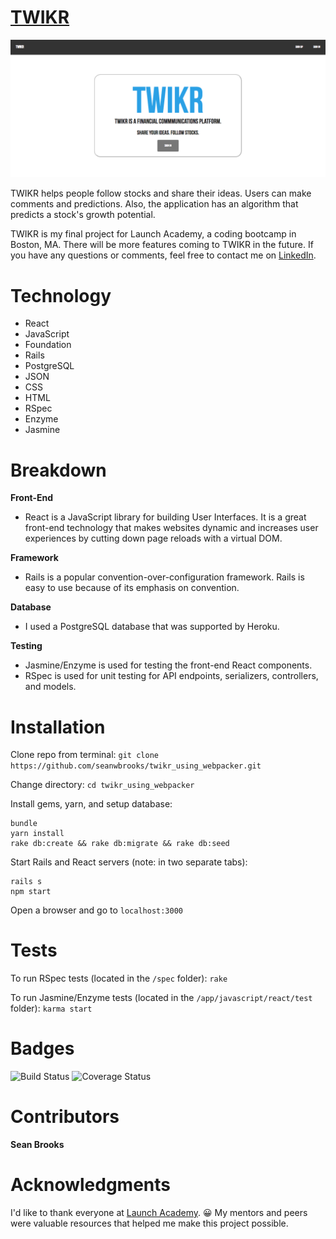 # [TWIKR](https://twikr.herokuapp.com)

![TWIKR](./app/assets/images/twikr.png)

TWIKR helps people follow stocks and share their ideas.  Users can make comments and predictions. Also, the application has an algorithm that predicts a stock's growth potential.

TWIKR is my final project for Launch Academy, a coding bootcamp in Boston, MA. There will be more features coming to TWIKR in the future.  If you have any questions or comments, feel free to contact me on [LinkedIn](https://www.linkedin.com/in/seanwbrooks/).

# Technology
* React
* JavaScript
* Foundation
* Rails
* PostgreSQL
* JSON
* CSS
* HTML
* RSpec
* Enzyme
* Jasmine

# Breakdown
**Front-End**
* React is a JavaScript library for building User Interfaces. It is a great front-end technology that makes websites dynamic and increases user experiences by cutting down page reloads with a virtual DOM.

**Framework**
* Rails is a popular convention-over-configuration framework. Rails is easy to use because of its emphasis on convention.  

**Database**
* I used a PostgreSQL database that was supported by Heroku.

**Testing**
* Jasmine/Enzyme is used for testing the front-end React components.
* RSpec is used for unit testing for API endpoints, serializers, controllers, and models.

# Installation
Clone repo from terminal:
`git clone https://github.com/seanwbrooks/twikr_using_webpacker.git`

Change directory:
`cd twikr_using_webpacker`

Install gems, yarn, and setup database:
```
bundle
yarn install
rake db:create && rake db:migrate && rake db:seed
```

Start Rails and React servers (note: in two separate tabs):
```
rails s
npm start
```

Open a browser and go to `localhost:3000`

# Tests
To run RSpec tests (located in the `/spec` folder):
```rake```

To run Jasmine/Enzyme tests (located in the `/app/javascript/react/test` folder):
```karma start```

# Badges
![Build Status](https://codeship.com/projects/ec276130-4de1-0135-1fe3-72fd8360efb5/status?branch=master)
![Coverage Status](https://coveralls.io/repos/github/seanwbrooks/twikr_using_webpacker/badge.svg?branch=master)

# Contributors
**Sean Brooks**

# Acknowledgments
I'd like to thank everyone at [Launch Academy](https://www.launchacademy.com/). 😀  My mentors and peers were valuable resources that helped me make this project possible.
